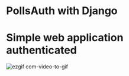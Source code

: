 # PollsAuth with Django
# Simple web application authenticated

![ezgif com-video-to-gif](https://user-images.githubusercontent.com/84200694/233869727-5374aac4-bf71-4bd1-bfc6-e01327e03e1a.gif)
